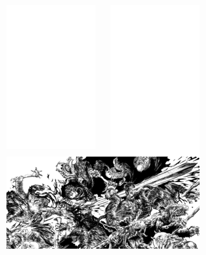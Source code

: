 
<a href="https://github.com/niccolo-fato" target="_blank"> <img align="left" width="46%" padding = "0" src="metrics.svg" display=flex> </a>
<a href="https://anilist.co/user/Nick666/" target="_blank"> <img align="right" width="46%" padding = "0" src="metrics.personal.anilist.svg" alt="cplusplus" display=flex/> </a>
<a><img align="center" width="1000" src="./photos/gatsu2.png"></a>


